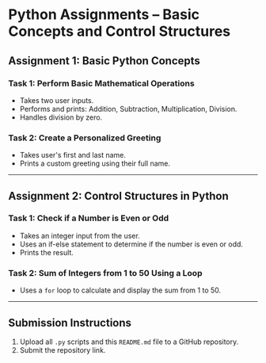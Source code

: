 # Python Assignments – Basic Concepts and Control Structures

## Assignment 1: Basic Python Concepts

### Task 1: Perform Basic Mathematical Operations
- Takes two user inputs.
- Performs and prints: Addition, Subtraction, Multiplication, Division.
- Handles division by zero.

### Task 2: Create a Personalized Greeting
- Takes user's first and last name.
- Prints a custom greeting using their full name.

---

## Assignment 2: Control Structures in Python

### Task 1: Check if a Number is Even or Odd
- Takes an integer input from the user.
- Uses an if-else statement to determine if the number is even or odd.
- Prints the result.

### Task 2: Sum of Integers from 1 to 50 Using a Loop
- Uses a `for` loop to calculate and display the sum from 1 to 50.

---

## Submission Instructions
1. Upload all `.py` scripts and this `README.md` file to a GitHub repository.
2. Submit the repository link.
